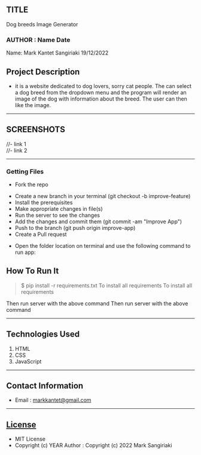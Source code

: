## TITLE
Dog breeds Image Generator  

### AUTHOR : Name Date 
Name: Mark Kantet Sangiriaki  19/12/2022

## Project Description
- it is a website dedicated to dog lovers, sorry cat people. The can select a dog breed from the dropdown menu and the program will render an image of the dog with information about the breed. The user can then like the image.
   
********	
## SCREENSHOTS	
//- link 1	
//- link 2	
********	
### Getting Files	
* Fork the repo	
- Create a new branch in your terminal (git checkout -b improve-feature)
- Install the prerequisites	
- Make appropriate changes in file(s)
- Run the server to see the changes	
- Add the changes and commit them (git commit -am "Improve App")
- Push to the branch (git push origin improve-app)
- Create a Pull request	
* Open the folder location on terminal and use the following command to run app:
## How To Run It
> $ pip install -r requirements.txt
> To install all requirements	To install all requirements

Then run server with the above command	Then run server with the above command
*****	*****
## Technologies Used	
1. HTML	
2. CSS	
3. JavaScript

*****	*****

## Contact Information	
* Email : markkantet@gmail.com	
*****	*****

## [License](LICENSE)
- MIT License	
- Copyright (c) YEAR Author	: Copyright (c) 2022 Mark Sangiriaki
